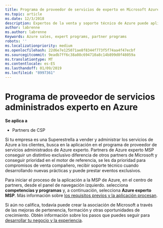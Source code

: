 ```yaml
---
title: Programa de proveedor de servicios de experto en Microsoft Azure | El centro de partners
ms.topic: article
ms.date: 12/3/2018
description: Expertos de la venta y soporte técnico de Azure puede aplicar para que esté en el MSP experto de Azure
author: labrenne
ms.author: labrenne
Keywords: Azure sales, expert programs, partner programs
robots: ''
ms.localizationpriority: medium
ms.openlocfilehash: 22d6e7e125071ae8f8344f773f5f74aa4f47ecbf
ms.sourcegitcommit: 9eadb7ff6c38a08c694710a8c14b899d0f48059a
ms.translationtype: MT
ms.contentlocale: es-ES
ms.lasthandoff: 01/09/2019
ms.locfileid: "8997361"
---
```

# <a name="azure-expert-managed-services-provider-program"></a>Programa de proveedor de servicios administrados experto en Azure

**Se aplica a**

- Partners de CSP

Si tu empresa es una Superestrella a vender y administrar los servicios de Azure a los clientes, busca en la aplicación en el programa de proveedor de servicios administrados de Azure experto. Partners de Azure experto MSP conseguir un distintivo exclusivo diferencia de otros partners de Microsoft y conseguir prioridad en el motor de referencia, se les da prioridad para compromisos de venta compañero, recibir soporte técnico cuando desarrollando nuevas prácticas y puede prestar eventos exclusivos.

Para iniciar el proceso de la aplicación a la MSP de Azure, en el centro de partners, desde el panel de navegación izquierdo. selecciona **competencias y programas** y, a continuación, selecciona **Azure experto MSP**. Más información sobre [los requisitos previos y la aplicación procesan](https://partner.microsoft.com/membership/azure-expert-msp). 

Si aún no califica, todavía puede crear la asociación de Microsoft a través de las mejoras de pertenencia, formación y otras oportunidades de crecimiento.
Obtén información sobre los pasos que puedes seguir para [desarrollar tu negocio y la experiencia](https://partner.microsoft.com/membership/azure-expert-msp).

